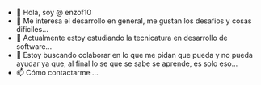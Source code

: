 - 👋 Hola, soy @ enzof10
- 👀 Me interesa el desarrollo en general, me gustan los desafios y cosas dificiles...
- 🌱 Actualmente estoy estudiando la tecnicatura en desarrollo de software...
- 💞️ Estoy buscando colaborar en lo que me pidan que pueda y no pueda ayudar ya que, al final lo se que se sabe se aprende, es solo eso...
- 📫 Cómo contactarme ...

<!---
enzof10/enzof10 is a ✨ special ✨ repository because its `README.md` (this file) appears on your GitHub profile.
You can click the Preview link to take a look at your changes.
--->
